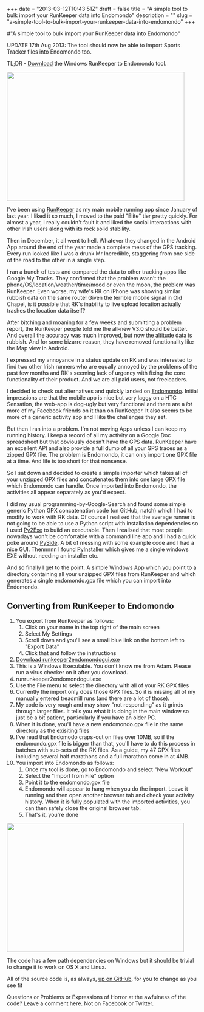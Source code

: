 +++
date = "2013-03-12T10:43:51Z"
draft = false
title = "A simple tool to bulk import your RunKeeper data into Endomondo"
description = ""
slug = "a-simple-tool-to-bulk-import-your-runkeeper-data-into-endomondo"
+++

#"A simple tool to bulk import your RunKeeper data into Endomondo"

UPDATE 17th Aug 2013: The tool should now be able to import Sports Tracker files into Endomondo too.

TL;DR - <a href="https://github.com/conoro/runkeeper2endomondo/blob/master/runkeeper2endomondogui.exe?raw=true">Download</a> the Windows RunKeeper to Endomondo tool.

<a href="https://github.com/conoro/runkeeper2endomondo"><img class="size-full wp-image-942 aligncenter" title="rk2em_01" alt="" src="https://s3-eu-west-1.amazonaws.com/conoroneill.net/wp-content/uploads/2013/03/rk2em_01.jpg" width="467" height="339" /></a>

I've been using <a href="http://runkeeper.com/">RunKeeper</a> as my main mobile running app since January of last year. I liked it so much, I moved to the paid "Elite" tier pretty quickly. For almost a year, I really couldn't fault it and liked the social interactions with other Irish users along with its rock solid stability.

Then in December, it all went to hell. Whatever they changed in the Android App around the end of the year made a complete mess of the GPS tracking. Every run looked like I was a drunk Mr Incredible, staggering from one side of the road to the other in a single step.

I ran a bunch of tests and compared the data to other tracking apps like Google My Tracks. They confirmed that the problem wasn't the phone/OS/location/weather/time/mood or even the moon, the problem was RunKeeper. Even worse, my wife's RK on iPhone was showing similar rubbish data on the same route! Given the terrible mobile signal in Old Chapel, is it possible that RK's inability to live upload location actually trashes the location data itself?

After bitching and moaning for a few weeks and submitting a problem report, the RunKeeper people told me the all-new V3.0 should be better. And overall the accuracy was much improved, but now the altitude data is rubbish. And for some bizarre reason, they have removed functionality like the Map view in Android.

I expressed my annoyance in a status update on RK and was interested to find two other Irish runners who are equally annoyed by the problems of the past few months and RK's seeming lack of urgency with fixing the core functionality of their product. And we are all paid users, not freeloaders.

I decided to check out alternatives and quickly landed on <a href="http://www.endomondo.com">Endomondo</a>. Initial impressions are that the mobile app is nice but very laggy on a HTC Sensation, the web-app is dog-ugly but very functional and there are a _lot_ more of my Facebook friends on it than on RunKeeper. It also seems to be more of a generic activity app and I like the challenges they set.

But then I ran into a problem. I'm not moving Apps unless I can keep my running history. I keep a record of all my activity on a Google Doc spreadsheet but that obviously doesn't have the GPS data. RunKeeper have an excellent API and also provide a full dump of all your GPS traces as a zipped GPX file. The problem is Endomondo, it can only import one GPX file at a time. And life is too short for that nonsense.

So I sat down and decided to create a simple importer which takes all of your unzipped GPX files and concatenates them into one large GPX file which Endomondo can handle. Once imported into Endomondo, the activities all appear separately as you'd expect.

I did my usual programming-by-Google-Search and found some simple generic Python GPX concatenation code (on GitHub, natch) which I had to modify to work with RK data. Of course I realised that the average runner is not going to be able to use a Python script with installation dependencies so I used <a href="http://www.py2exe.org/">Py2Exe</a> to build an executable. Then I realised that most people nowadays won't be comfortable with a command line app and I had a quick poke around <a href="http://qt-project.org/wiki/PySide">PySide</a>. A bit of messing with some example code and I had a nice GUI. Thennnnn I found <a href="http://www.pyinstaller.org">PyInstaller</a> which gives me a single windows EXE without needing an installer etc.

And so finally I get to the point. A simple Windows App which you point to a directory containing all your unzipped GPX files from RunKeeper and which generates a single endomondo.gpx file which you can import into Endomondo.
<h2>Converting from RunKeeper to Endomondo</h2>
<ol>
	<li>You export from RunKeeper as follows:
<ol>
	<li>Click on your name in the top right of the main screen</li>
	<li>Select My Settings</li>
	<li>Scroll down and you'll see a small blue link on the bottom left to "Export Data"</li>
	<li>Click that and follow the instructions</li>
</ol>
</li>
	<li><a href="https://github.com/conoro/runkeeper2endomondo/blob/master/runkeeper2endomondogui.exe?raw=true">Download runkeeper2endomondogui.exe</a></li>
	<li>This is a Windows Executable. You don't know me from Adam. Please run a virus checker on it after you download.</li>
	<li>runrunkeeper2endomondogui.exe</li>
	<li>Use the File menu to select the directory with all of your RK GPX files</li>
	<li>Currently the import only does those GPX files. So it is missing all of my manually entered treadmill runs (and there are a lot of those).</li>
	<li>My code is very rough and may show "not responding" as it grinds through larger files. It tells you what it is doing in the main window so just be a bit patient, particularly if you have an older PC.</li>
	<li>When it is done, you'll have a new endomondo.gpx file in the same directory as the exisiting files</li>
	<li>I've read that Endomodo craps-out on files over 10MB, so if the endomondo.gpx file is bigger than that, you'll have to do this process in batches with sub-sets of the RK files. As a guide, my 47 GPX files including several half marathons and a full marathon come in at 4MB.</li>
	<li>You import into Endomondo as follows:
<ol>
	<li>Once my tool is done, go to Endomondo and select "New Workout"</li>
	<li>Select the "Import from File" option</li>
	<li>Point it to the endomondo.gpx file</li>
	<li>Endomondo will appear to hang when you do the import. Leave it running and then open another browser tab and check your activity history. When it is fully populated with the imported activities, you can then safely close the original browser tab.</li>
	<li>That's it, you're done</li>
</ol>
</li>
</ol>
<a href="https://github.com/conoro/runkeeper2endomondo"><img class="size-full wp-image-943 aligncenter" title="rk2em_02" alt="" src="https://s3-eu-west-1.amazonaws.com/conoroneill.net/wp-content/uploads/2013/03/rk2em_02.jpg" width="466" height="339" /></a>

The code has a few path dependencies on Windows but it should be trivial to change it to work on OS X and Linux.

All of the source code is, as always, <a href="https://github.com/conoro/runkeeper2endomondo">up on GitHub</a>, for you to change as you see fit

Questions or Problems or Expressions of Horror at the awfulness of the code? Leave a comment here. Not on Facebook or Twitter.